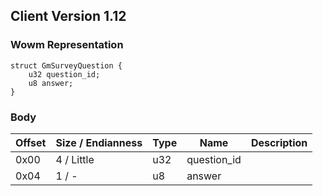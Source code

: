 ## Client Version 1.12

### Wowm Representation
```rust,ignore
struct GmSurveyQuestion {
    u32 question_id;    
    u8 answer;    
}

```
### Body
| Offset | Size / Endianness | Type | Name | Description |
| ------ | ----------------- | ---- | ---- | ----------- |
| 0x00 | 4 / Little | u32 | question_id |  |
| 0x04 | 1 / - | u8 | answer |  |
